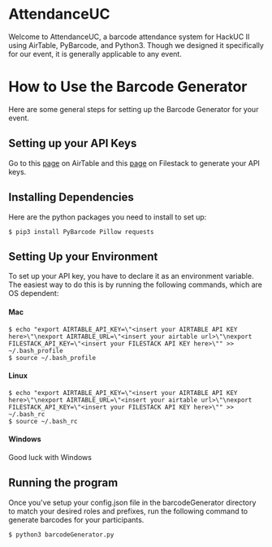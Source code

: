 # AttendanceUC
Welcome to AttendanceUC, a barcode attendance system for HackUC II using AirTable, PyBarcode, and Python3. Though we designed it specifically for our event, it is generally applicable to any event.

# How to Use the Barcode Generator
Here are some general steps for setting up the Barcode Generator for your event.

## Setting up your API Keys
Go to this [page](https://airtable.com/account) on AirTable and this [page](https://dev.filestack.com/apps/) on Filestack to generate your API keys.


## Installing Dependencies
Here are the python packages you need to install to set up:
```
$ pip3 install PyBarcode Pillow requests
```

## Setting Up your Environment
To set up your API key, you have to declare it as an environment variable. The easiest way to do this is by running the following commands, which are OS dependent:

#### Mac
```
$ echo "export AIRTABLE_API_KEY=\"<insert your AIRTABLE API KEY here>\"\nexport AIRTABLE_URL=\"<insert your airtable url>\"\nexport FILESTACK_API_KEY=\"<insert your FILESTACK API KEY here>\"" >> ~/.bash_profile
$ source ~/.bash_profile
```

#### Linux
```
$ echo "export AIRTABLE_API_KEY=\"<insert your AIRTABLE API KEY here>\"\nexport AIRTABLE_URL=\"<insert your airtable url>\"\nexport FILESTACK_API_KEY=\"<insert your FILESTACK API KEY here>\"" >> ~/.bash_rc
$ source ~/.bash_rc
```

#### Windows
Good luck with Windows

## Running the program
Once you've setup your config.json file in the barcodeGenerator directory to match your desired roles and prefixes, run the following command to generate barcodes for your participants.

```
$ python3 barcodeGenerator.py
```
